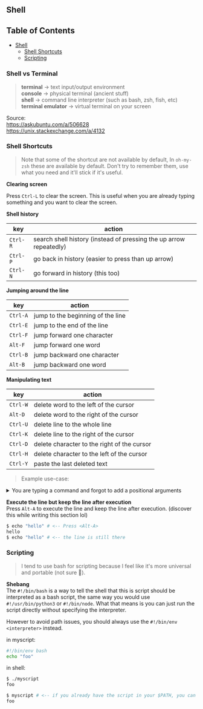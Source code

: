 ## Shell

## Table of Contents
- [Shell](#shell)
  - [Shell Shortcuts](#shell-shortcuts)
  - [Scripting](#scripting)

### Shell vs Terminal
> **terminal** -> text input/output environment  
> **console** -> physical terminal (ancient stuff)  
> **shell** -> command line interpreter (such as bash, zsh, fish, etc)  
> **terminal emulator** -> virtual terminal on your screen

Source:  
https://askubuntu.com/a/506628  
https://unix.stackexchange.com/a/4132

<!--
### Environment Variables
**$EDITOR**  
**$PATH**
-->

<!--
### Alias and Functions
-->

### Shell Shortcuts

> Note that some of the shortcut are not available by default, In `oh-my-zsh` these are available by default. Don't try to remember them, use what you need and it'll stick if it's useful.

**Clearing screen**  

Press `Ctrl-L` to clear the screen. This is useful when you are already typing something and you want to clear the screen.

**Shell history**  

| key      | action                                                             |
| -        | -                                                                  |
| `Ctrl-R` | search shell history (instead of pressing the up arrow repeatedly) |
| `Ctrl-P` | go back in history (easier to press than up arrow)                 |
| `Ctrl-N` | go forward in history (this too)                                   |


**Jumping around the line**  

| key      | action                            |
| -        | -                                 |
| `Ctrl-A` | jump to the beginning of the line |
| `Ctrl-E` | jump to the end of the line       |
| `Ctrl-F` | jump forward one character        |
| `Alt-F`  | jump forward one word             |
| `Ctrl-B` | jump backward one character       |
| `Alt-B`  | jump backward one word            |

**Manipulating text** 

| key      | action                                      |
| -        | -                                           |
| `Ctrl-W` | delete word to the left of the cursor       |
| `Alt-D`  | delete word to the right of the cursor      |
| `Ctrl-U` | delete line to the whole line               |
| `Ctrl-K` | delete line to the right of the cursor      |
| `Ctrl-D` | delete character to the right of the cursor |
| `Ctrl-H` | delete character to the left of the cursor  |
| `Ctrl-Y` | paste the last deleted text                 |

> Example use-case:
<details>
<summary>
You are typing a command and forgot to add a positional arguments
</summary>
```bash
$ find . -name "*.js" -exec cat {} \; # <-- your cursor is there
```
If you want to add -maxdepth 1 after the `.` you can do it by:
- `Ctrl-A` to jump to the beginning of the line
- `Alt-F` to jump forward one word
- `Ctrl-B` to jump backward one character
- Insert the arguments  

> Seems like a lot of work, but it should make you faster once you get used to it.
</details>

**Execute the line but keep the line after execution**  
Press `Alt-A` to execute the line and keep the line after execution. (discover this while writing this section lol)

```bash
$ echo "hello" # <-- Press <Alt-A>
hello
$ echo "hello" # <-- the line is still there

```

### Scripting 
> I tend to use bash for scripting because I feel like it's more universal and portable (not sure 🤔).

**Shebang**  
The `#!/bin/bash` is a way to tell the shell that this is script should be interpreted as a bash script, the same way you would use `#!/usr/bin/python3` or `#!/bin/node`. What that means is you can just run the script directly without specifying the interpreter.

However to avoid path issues, you should always use the `#!/bin/env <interpreter>` instead.

in myscript:
```bash
#!/bin/env bash
echo "foo"
```

in shell:
```bash
$ ./myscript
foo

$ myscript # <-- if you already have the script in your $PATH, you can just run it like this
foo
```

<!--
### STDIN, STDOUT, STDERR
-->

<!--
### Pipe and Redirection
-->

